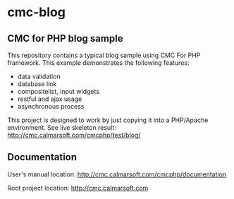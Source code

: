 cmc-blog
========

CMC for PHP blog sample
-----------------------
This repository contains a typical blog sample using CMC For PHP framework.
This example demonstrates the following features:
 - data validation
 - database link
 - compositelist, input widgets
 - restful and ajax usage
 - asynchronous process

This project is designed to work by just copying it into a PHP/Apache environment.
See live skeleton result:
http://cmc.calmarsoft.com/cmcphp/test/blog/


Documentation
-------------

User's manual location:
http://cmc.calmarsoft.com/cmcphp/documentation


Root project location:
http://cmc.calmarsoft.com

